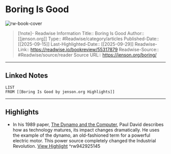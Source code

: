 # Boring Is Good

![rw-book-cover](https://sidebar.io/img/sidebar_favicon.svg)
<br>
>[!note]- Readwise Information
>Title:: Boring Is Good
>Author:: [[jenson.org]]
>Type:: #Readwise/category/articles
>Published-Date:: [[2025-09-15]]
>Last-Highlighted-Date:: [[2025-09-29]]
>Readwise-Link:: https://readwise.io/bookreview/55317879
>Readwise-Source:: #Readwise/source/reader
>Source URL:: https://jenson.org/boring/
--- 

## Linked Notes
```dataview
LIST
FROM [[Boring Is Good by jenson.org Highlights]]
```

---

## Highlights
- In his 1989 paper, [The Dynamo and the Computer](https://www.almendron.com/tribuna/wp-content/uploads/2018/03/the-dynamo-and-the-computer-an-historical-perspective-on-the-modern-productivity-paradox.pdf), Paul David describes how as technology matures, its impact changes dramatically. He uses the example of the dynamo, an old-fashioned term for a powerful electric motor. This power source completely changed the Industrial Revolution. [View Highlight](https://readwise.io/open/942925145) ^rw942925145
